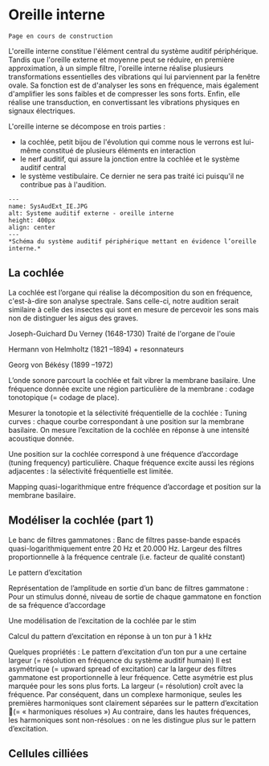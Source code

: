 # Oreille interne

```{warning}
Page en cours de construction
```

L'oreille interne constitue l'élément central du système auditif périphérique. Tandis que l'oreille externe et moyenne peut se réduire, en première approximation, à un simple filtre, l'oreille interne réalise plusieurs transformations essentielles des vibrations qui lui parviennent par la fenêtre ovale. Sa fonction est de d'analyser les sons en fréquence, mais également d'amplifier les sons faibles et de compresser les sons forts. Enfin, elle réalise une transduction, en convertissant les vibrations physiques en signaux électriques.

L'oreille interne se décompose en trois parties : 
- la cochlée, petit bijou de l'évolution qui comme nous le verrons est lui-même constitué de plusieurs éléments en interaction
- le nerf auditif, qui assure la jonction entre la cochlée et le système auditif central
- le système vestibulaire. Ce dernier ne sera pas traité ici puisqu'il ne contribue pas à l'audition. 

```{figure} SysAudExt_IE.JPG
---
name: SysAudExt_IE.JPG
alt: Systeme auditif externe - oreille interne 
height: 400px
align: center
---
*Schéma du système auditif périphérique mettant en évidence l’oreille interne.*
```

## La cochlée 

La cochlée est l’organe qui réalise la décomposition du son en fréquence, c'est-à-dire son analyse spectrale. Sans celle-ci, notre audition serait similaire à celle des insectes qui sont en mesure de percevoir les sons mais non de distinguer les aigus des graves.

Joseph-Guichard Du Verney (1648-1730) Traité de l'organe de l'ouie

Hermann von Helmholtz (1821 –1894) + resonnateurs

Georg von Békésy (1899 –1972)


L’onde sonore parcourt la cochlée et fait vibrer la membrane basilaire. Une fréquence donnée excite une région particulière de la membrane : codage tonotopique (= codage de place).

Mesurer la tonotopie et la sélectivité fréquentielle de la cochlée :
Tuning curves : chaque courbe correspondant à une position sur la membrane basilaire. On mesure l’excitation de la cochlée en réponse à une intensité acoustique donnée.

Une position sur la cochlée correspond à une fréquence d’accordage (tuning frequency) particulière. Chaque fréquence excite aussi les régions adjacentes : la sélectivité fréquentielle est limitée. 

Mapping quasi-logarithmique entre fréquence d’accordage et position sur la membrane basilaire.

## Modéliser la cochlée (part 1)

Le banc de filtres gammatones : 
Banc de filtres passe-bande espacés quasi-logarithmiquement entre 20 Hz et 20.000 Hz.
Largeur des filtres proportionnelle à la fréquence centrale (i.e. facteur de qualité constant)

Le pattern d’excitation

Représentation de l’amplitude en sortie d’un banc de filtres gammatone : Pour un stimulus donné, niveau de sortie de chaque gammatone en fonction de sa fréquence d’accordage

Une modélisation de l’excitation de la cochlée par le stim

Calcul du pattern d’excitation en réponse à un ton pur à 1 kHz

Quelques propriétés : 
Le pattern d’excitation d’un ton pur a une certaine largeur (= résolution en fréquence du système auditif humain)
Il est asymétrique (= upward spread of excitation) car la largeur des filtres gammatone est proportionnelle à leur fréquence.
Cette asymétrie est plus marquée pour les sons plus forts.
La largeur (= résolution) croît avec la fréquence.
Par conséquent, dans un complexe harmonique, seules les premières harmoniques sont clairement séparées sur le pattern d’excitation (= « harmoniques résolues »)
Au contraire, dans les hautes fréquences, les harmoniques sont non-résolues : on ne les distingue plus sur le pattern d’excitation.

## Cellules cilliées




